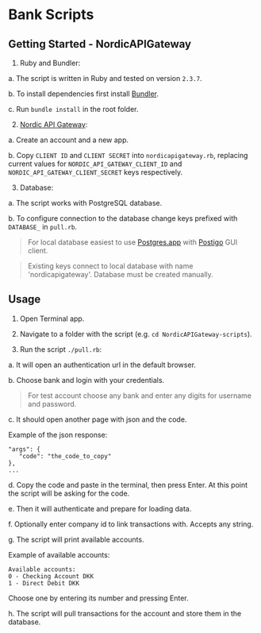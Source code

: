 # Bank Scripts

## Getting Started - NordicAPIGateway

1. Ruby and Bundler:

  a. The script is written in Ruby and tested on version `2.3.7`.

  b. To install dependencies first install [Bundler](https://bundler.io).

  c. Run `bundle install` in the root folder.

2. [Nordic API Gateway](https://www.nordicapigateway.com):

  a. Create an account and a new app.

  b. Copy `CLIENT ID` and `CLIENT SECRET` into `nordicapigateway.rb`, replacing current values for `NORDIC_API_GATEWAY_CLIENT_ID` and `NORDIC_API_GATEWAY_CLIENT_SECRET` keys respectively.

3. Database:

  a. The script works with PostgreSQL database.

  b. To configure connection to the database change keys prefixed with `DATABASE_` in `pull.rb`.

  > For local database easiest to use [Postgres.app](https://postgresapp.com) with [Postigo](https://eggerapps.at/postico/) GUI client.

  > Existing keys connect to local database with name 'nordicapigateway'. Database must be created manually.

## Usage

1. Open Terminal app.

2. Navigate to a folder with the script (e.g. `cd NordicAPIGateway-scripts`).

3. Run the script `./pull.rb`:

  a. It will open an authentication url in the default browser.

  b. Choose bank and login with your credentials.

  > For test account choose any bank and enter any digits for username and password.

  c. It should open another page with json and the code.

  Example of the json response:

  ```
  "args": {
     "code": "the_code_to_copy"
  },
  ...
  ```

  d. Copy the code and paste in the terminal, then press Enter. At this point the script will be asking for the code.

  e. Then it will authenticate and prepare for loading data.

  f. Optionally enter company id to link transactions with. Accepts any string.

  g. The script will print available accounts.

  Example of available accounts:

  ```
  Available accounts:
  0 - Checking Account DKK
  1 - Direct Debit DKK
  ```

  Choose one by entering its number and pressing Enter.

  h. The script will pull transactions for the account and store them in the database.
